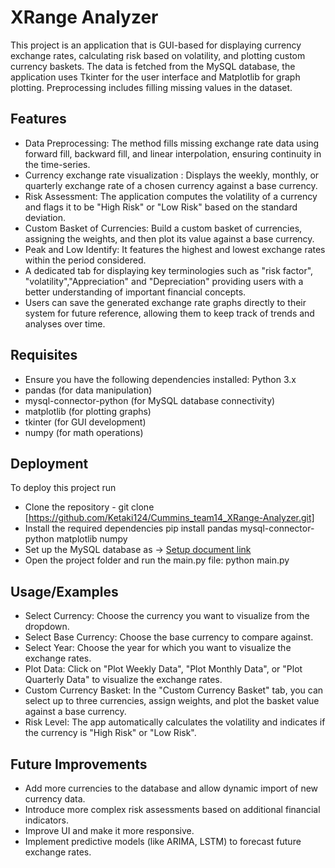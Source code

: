 # XRange Analyzer

This project is an application that is GUI-based for displaying currency exchange rates, calculating risk based on volatility, and plotting custom currency baskets. The data is fetched from the MySQL database, the application uses Tkinter for the user interface and Matplotlib for graph plotting. Preprocessing includes filling missing values in the dataset.

## Features

- Data Preprocessing: The method fills missing exchange rate data using forward fill, backward fill, and linear interpolation, ensuring continuity in the time-series.
- Currency exchange rate visualization : Displays the weekly, monthly, or quarterly exchange rate of a chosen currency against a base currency.
- Risk Assessment: The application computes the volatility of a currency and flags it to be "High Risk" or "Low Risk" based on the standard deviation.
- Custom Basket of Currencies: Build a custom basket of currencies, assigning the weights, and then plot its value against a base currency.
- Peak and Low Identify: It features the highest and lowest exchange rates within the period considered.
- A dedicated tab for displaying key terminologies such as "risk factor", "volatility","Appreciation" and "Depreciation" providing users with a better understanding of important financial concepts.
- Users can save the generated exchange rate graphs directly to their system for future reference, allowing them to keep track of trends and analyses over time.

## Requisites 
- Ensure you have the following dependencies installed:
Python 3.x
- pandas (for data manipulation)
- mysql-connector-python (for MySQL database connectivity)
- matplotlib (for plotting graphs)
- tkinter (for GUI development)
- numpy (for math operations)

## Deployment

To deploy this project run
- Clone the repository - 
git clone [https://github.com/Ketaki124/Cummins_team14_XRange-Analyzer.git]
- Install the required dependencies
pip install pandas mysql-connector-python matplotlib numpy
- Set up the MySQL database as ->
[Setup document link](https://docs.google.com/document/d/16WgipFAB8WUTriX2_8TnmiCFMasgfEgfPfu1kADcSRI/edit?usp=sharing)
- Open the project folder and run the main.py file:
python main.py

## Usage/Examples

- Select Currency: Choose the currency you want to visualize from the dropdown.
- Select Base Currency: Choose the base currency to compare against.
- Select Year: Choose the year for which you want to visualize the exchange rates.
- Plot Data: Click on "Plot Weekly Data", "Plot Monthly Data", or "Plot Quarterly Data" to visualize the exchange rates.
- Custom Currency Basket: In the "Custom Currency Basket" tab, you can select up to three currencies, assign weights, and plot the basket value against a base currency.
- Risk Level: The app automatically calculates the volatility and indicates if the currency is "High Risk" or "Low Risk".

## Future Improvements

- Add more currencies to the database and allow dynamic import of new currency data.
- Introduce more complex risk assessments based on additional financial indicators.
- Improve UI and make it more responsive.
- Implement predictive models (like ARIMA, LSTM) to forecast future exchange rates.
  
